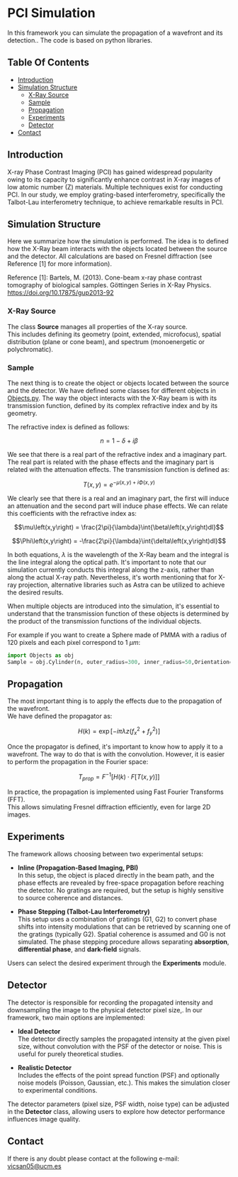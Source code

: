 
# PCI Simulation
In this framework you can simulate the propagation of a wavefront and its detection.. The code is based on python libraries.

## Table Of Contents
* [Introduction](#Introduction)
* [Simulation Structure](#Simulation-Structure)
   * [X-Ray Source](#X-Ray-Source)
   * [Sample](#Sample)
   * [Propagation](#Propagation)
   * [Experiments](#Experiments)
   * [Detector](#Detector)
* [Contact](#Contact)


## Introduction

X-ray Phase Contrast Imaging (PCI) has gained widespread popularity owing to its capacity to significantly enhance contrast in X-ray images of low atomic number (Z) materials. Multiple techniques exist for conducting PCI. In our study, we employ grating-based interferometry, specifically the Talbot-Lau interferometry technique, to achieve remarkable results in PCI.

## Simulation Structure
Here we summarize how the simulation is performed. The idea is to defined how the X-Ray beam interacts with the objects located between the source and the detector. All calculations are based on Fresnel diffraction (see Reference [1] for more information).

Reference [1]: Bartels, M. (2013). Cone-beam x-ray phase contrast tomography of biological samples. Göttingen Series in X-Ray Physics. https://doi.org/10.17875/gup2013-92

### X-Ray Source
The class **Source** manages all properties of the X-ray source.  
This includes defining its geometry (point, extended, microfocus), spatial distribution (plane or cone beam), and spectrum (monoenergetic or polychromatic).  


### Sample

The next thing is to create the object or objects located between the source and the detector. We have defined some classes for different objects in [Objects.py](PC/Objects.py). The way the object interacts with the X-Ray beam is with its transmission function, defined by its complex refractive index and by its geometry. 

The refractive index is defined as follows:

$$n = 1 - \delta + i\beta$$

We see that there is a real part of the refractive index and a imaginary part. The real part is related with the phase effects and the imaginary part is related with the attenuation effects. The transmission function is defined as:

$$T\left(x,y\right) = e^{-\mu\left(x,y\right)+i\Phi\left(x,y\right)}$$

We clearly see that there is a real and an imaginary part, the first will induce an attenuation and the second part will induce phase effects. We can relate this coefficients with the refractive index as:

$$\mu\left(x,y\right) = \frac{2\pi}{\lambda}\int{\beta\left(x,y\right)dl}$$

$$\Phi\left(x,y\right) = -\frac{2\pi}{\lambda}\int{\delta\left(x,y\right)dl}$$


In both equations, $\lambda$ is the wavelength of the X-Ray beam and the integral is the line integral along the optical path.  It's important to note that our simulation currently conducts this integral along the z-axis, rather than along the actual X-ray path. Nevertheless, it's worth mentioning that for X-ray projection, alternative libraries such as Astra can be utilized to achieve the desired results.

When multiple objects are introduced into the simulation, it's essential to understand that the transmission function of these objects is determined by the product of the transmission functions of the individual objects.

For example if you want to create a Sphere made of PMMA with a radius of 120 pixels and each pixel correspond to 1 $\mu m$:

```python
import Objects as obj
Sample = obj.Cylinder(n, outer_radius=300, inner_radius=50,Orientation='Vertical',pixel_size=pixel_size, material='PMMA', DSO = 10, x_shift_px=0, y_shift_px=0)

```

## Propagation

The most important thing is to apply the effects due to the propagation of the wavefront.  
We have defined the propagator as:

$$H\left(k\right)=\exp\left[-i\pi \lambda z(f_x^2+f_y^2)\right]$$

Once the propagator is defined, it's important to know how to apply it to a wavefront. The way to do that is with the convolution. However, it is easier to perform the propagation in the Fourier space:

$$T_{prop} = F^{-1}\left[H\left(k\right)\cdot F\left[T\left(x,y\right)\right]\right]$$

In practice, the propagation is implemented using Fast Fourier Transforms (FFT).  
This allows simulating Fresnel diffraction efficiently, even for large 2D images.
## Experiments

The framework allows choosing between two experimental setups:

- **Inline (Propagation-Based Imaging, PBI)**  
  In this setup, the object is placed directly in the beam path, and the phase effects are revealed by free-space propagation before reaching the detector. No gratings are required, but the setup is highly sensitive to source coherence and distances. 

- **Phase Stepping (Talbot-Lau Interferometry)**  
  This setup uses a combination of gratings (G1, G2) to convert phase shifts into intensity modulations that can be retrieved by scanning one of the gratings (typically G2). Spatial coherence is assumed and G0 is not simulated.
  The phase stepping procedure allows separating **absorption**, **differential phase**, and **dark-field** signals.

Users can select the desired experiment through the **Experiments** module.

## Detector

The detector is responsible for recording the propagated intensity and downsampling the image to the physical detector pixel size,. In our framework, two main options are implemented:

- **Ideal Detector**  
  The detector directly samples the propagated intensity at the given pixel size, without convolution with the PSF of the detector or noise. This is useful for purely theoretical studies.

- **Realistic Detector**  
  Includes the effects of the point spread function (PSF) and optionally noise models (Poisson, Gaussian, etc.). This makes the simulation closer to experimental conditions.

The detector parameters (pixel size, PSF width, noise type) can be adjusted in the **Detector** class, allowing users to explore how detector performance influences image quality.

## Contact
If there is any doubt please contact at the following e-mail: vicsan05@ucm.es



